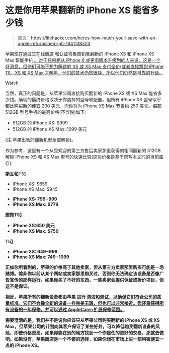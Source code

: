 # 这是你用苹果翻新的 iPhone XS 能省多少钱

> 原文：<https://lifehacker.com/heres-how-much-youll-save-with-an-apple-refurbished-iph-1841138323>

苹果现在通过其在线商店 和认证零售商销售翻新的 iPhone XS 和 iPhone XS Max 智能手机 [。对于任何想从 iPhone 8 或更旧版本升级到的人来说，这是一个好消息，但他们可能不想为解锁的 XS 或 XS Max 支付全价(或者直接跳到 iPhone 11)。XS 和 XS Max 才两年，他们的技术仍然很快，所以他们仍然是可靠的升级。](https://www.apple.com/shop/refurbished)

Watch

当然，真正的问题是，从苹果公司直接购买翻新的 iPhone XS 或 XS Max 能省多少钱。确切的最终价格取决于你选择的型号和配置，但所有 iPhone XS 型号似乎都比购买新的便宜 200 美元，而你将为 iPhone XS Max 节省约 250 美元。每部 512GB 型号手机的最高价格(不含税)如下:

*   512GB 的 iPhone XS: $999
*   512GB 的 iPhone XS Max::1099 美元

(注:苹果出售的翻新机型全部解锁)。

作为参考，这里有一个从受欢迎的第三方售后卖家那里获得的相同翻新的 512GB 解锁 iPhone XS 和 XS Max 型号的快速比较(这些价格是基于撰写本文时的当前库存):

[**斯瓦帕**](https://swappa.com/)T5】

*   iPhone XS: $659
*   iPhone XS Max: $945

[](https://www.backmarket.com/)

*   **iPhone XS: $799-$999**
*   **iPhone XS Max: $779**

**[**瞪羚**](https://buy.gazelle.com/collections/iphones)T5】**

*   **iPhone XS:650 美元**
*   **iPhone XS Max: $750**

**[](https://www.refurb.me/en-us)**T5】****

*   ****iPhone XS: $649-$999****
*   ****iPhone XS Max: $749-$1099****

****正如你所看到的，苹果的价格高于其他卖家，但从第三方卖家那里购买可能是一场赌博。除非你以前从某个网站或卖家那里购买过，否则你无法确定该设备是否像广告宣传的那样运行。如果你买了不好的东西，一些卖家会提供保证或折价项目，但这不是保证。****

****相反，苹果所有的翻新设备都由苹果 进行 [清洁和测试，以确保它们符合公司的质量标准。它们不会像全新的设备一样完美无瑕，但也可以非常接近。您还将获得所有设备的一年保修，并可以通过 AppleCare+扩展保修范围。](https://www.apple.com/shop/refurbished/about)****

****需要澄清的是，我们并不是说你应该只从苹果公司购买翻新的 iPhone XS 或 XS Max，但苹果公司的计划向其客户保证了某些好处，可以降低购买翻新设备的风险，即使价格更高。如果你能在别的地方找到一个你信任的更好的交易，那就去做吧。如果没有，苹果商店是一个不错的选择，如果你想在市场上买一部稍微便宜一点的 iPhone XS。****